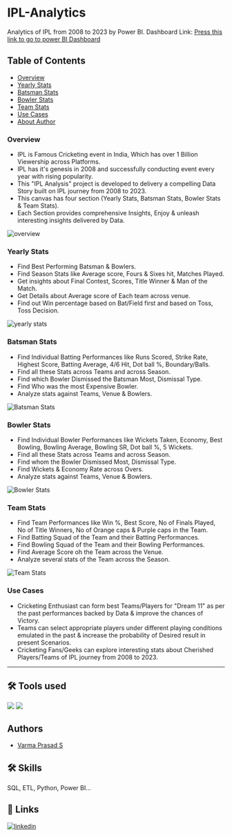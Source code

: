 # IPL-Analytics
Analytics of IPL from 2008 to 2023 by Power BI.
Dashboard Link: [Press this link to go to power BI Dashboard](https://app.powerbi.com/view?r=eyJrIjoiOWEzYjk1MzgtNzZjMC00YWIyLWFiMGEtMWNiODQyZmMzOTEwIiwidCI6IjZhYjJkZTAwLTYxZjYtNDVmYS1iZmM4LTcxYTY4MDUwYjg0NyJ9)

## Table of Contents

* [Overview](#overview)
* [Yearly Stats](#yearly-stats)
* [Batsman Stats](#batsman-stats)
* [Bowler Stats](#bowler-stats)
* [Team Stats](#team-stats)
* [Use Cases](#use-cases)
* [About Author](#authors)

### Overview

* IPL is Famous Cricketing event in India, Which has over 1 Billion Viewership across Platforms.
* IPL has it's genesis in 2008 and successfully conducting event every year with rising popularity.
* This "IPL Analysis" project is developed to delivery a compelling Data Story built on IPL journey from 2008 to 2023.
* This canvas has four section (Yearly Stats, Batsman Stats, Bowler Stats & Team Stats).
* Each Section provides comprehensive Insights, Enjoy & unleash interesting insights delivered by Data.

![overview](https://github.com/varma-prasad/IPL-Analytics/assets/108605375/5a3a2025-0dc9-4e8b-afc6-165760c5f14e)

### Yearly Stats

* Find Best Performing Batsman &  Bowlers.
* Find Season Stats like Average score, Fours & Sixes hit, Matches Played.
* Get insights about Final Contest, Scores, Title Winner & Man of the Match.
* Get Details about Average score of Each team across venue.
* Find out Win percentage based on Bat/Field first and based on Toss, Toss Decision.

![yearly stats](https://github.com/varma-prasad/IPL-Analytics/assets/108605375/2cef01c3-24ef-4136-bcf0-f872ae97bb46)

### Batsman Stats

* Find Individual Batting Performances like Runs Scored, Strike Rate, Highest Score, Batting Average, 4/6 Hit, Dot ball %, Boundary/Balls.
* Find all these Stats across Teams and across Season.
* Find which Bowler Dismissed the Batsman Most, Dismissal Type.
* Find Who was the most Expensive Bowler.
* Analyze stats against Teams, Venue & Bowlers.

![Batsman Stats](https://github.com/varma-prasad/IPL-Analytics/assets/108605375/dbb7939d-6a51-41e9-b7d2-a6a7d975186c)

### Bowler Stats

* Find Individual Bowler Performances like Wickets Taken, Economy, Best Bowling, Bowling Average, Bowling SR, Dot ball %, 5 Wickets.
* Find all these Stats across Teams and across Season.
* Find whom the Bowler Dismissed Most, Dismissal Type.
* Find Wickets & Economy Rate across Overs.
* Analyze stats against Teams, Venue & Bowlers.

![Bowler Stats](https://github.com/varma-prasad/IPL-Analytics/assets/108605375/11270c6c-4414-49d5-845f-3b188b7b5169)

### Team Stats

* Find Team Performances like Win %, Best Score, No of Finals Played, No of Title Winners, No of Orange caps & Purple caps in the Team.
* Find Batting Squad of the Team and their Batting Performances.
* Find Bowling Squad of the Team and their Bowling Performances.
* Find Average Score oh the Team across the Venue.
* Analyze several stats of the Team across the Season.

![Team Stats](https://github.com/varma-prasad/IPL-Analytics/assets/108605375/7092d7c1-a529-4675-866e-d034e121b2b3)

### Use Cases

* Cricketing Enthusiast can form best Teams/Players for "Dream 11" as per the past performances backed by Data & improve the chances of Victory.
* Teams can select appropriate players under different playing conditions emulated in the past & increase the probability of Desired result in present Scenarios.
* Cricketing Fans/Geeks can explore interesting stats about Cherished Players/Teams of IPL journey from 2008 to 2023.

----

## 🛠 Tools used
![](https://img.shields.io/badge/Power_BI-v2.128.952.0-blue)
![](https://img.shields.io/badge/Excel-v2023-orange)

## Authors

- [Varma Prasad S](https://github.com/varma-prasad)

## 🛠 Skills
SQL, ETL, Python, Power BI...

## 🔗 Links

[![linkedin](https://img.shields.io/badge/linkedin-0A66C2?style=for-the-badge&logo=linkedin&logoColor=white)](https://www.linkedin.com/in/varma-prasad-s/)












